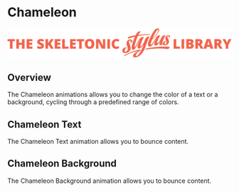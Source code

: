 # Chameleon

![Banner representing the Skeletonic Stylus Library](../assets/skeletonic-stylus-header.svg)

## Overview

The Chameleon animations allows you to change the color of a text or a background, cycling through a predefined range of colors.

## Chameleon Text

The Chameleon Text animation allows you to bounce content.

## Chameleon Background

The Chameleon Background animation allows you to bounce content.
